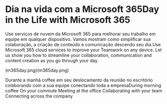 # <a name="day-in-the-life-with-microsoft-365"></a><span data-ttu-id="68ffa-101">Dia na vida com a Microsoft 365</span><span class="sxs-lookup"><span data-stu-id="68ffa-101">Day in the Life with Microsoft 365</span></span>

<span data-ttu-id="68ffa-p101">Use serviços de nuvem da Microsoft 365 para melhorar seu trabalho em equipe em qualquer dispositivo.  Vamos mostram como simplificar sua colaboração, a criação de conteúdo e comunicação descendo seu dia.</span><span class="sxs-lookup"><span data-stu-id="68ffa-p101">Use Microsoft 365 cloud services to improve your Teamwork on any device.  Let us show you how to streamline your collaboration, communication and content creation as you go through your day.</span></span> 

<span data-ttu-id="68ffa-104">(m365day.png)</span><span class="sxs-lookup"><span data-stu-id="68ffa-104">(m365day.png)</span></span>

<span data-ttu-id="68ffa-105">Durante a manhã coffee em seu deslocamento da reunião no escritório colaborando com a sua equipe conectando toda a empresa</span><span class="sxs-lookup"><span data-stu-id="68ffa-105">During morning coffee On your commute Meeting at the office Collaborating with your team Connecting across the company</span></span>


